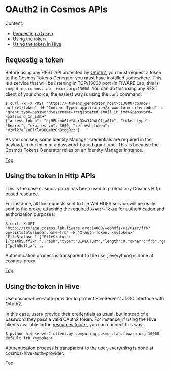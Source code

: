 # <a name="top"></a>OAuth2 in Cosmos APIs
Content:

* [Requesting a token](#section1)
* [Using the token](#section2)
* [Using the token in Hive](#section3)

## <a name="section1"></a>Requestig a token
Before using any REST API protected by [OAuth2](http://oauth.net/2/), you must request a token to the Cosmos Tokens Generator you must have installed somewhere. This is a service that will be listening in TCP/13000 port (in FIWARE Lab, this is `computing.cosmos.lab.fiware.org:13000`. You can do this using any REST client of your choice, the easiest way is using the `curl` command:

    $ curl -k -X POST "https://<tokens_generator_host>:13000/cosmos-auth/v1/token" -H "Content-Type: application/x-www-form-urlencoded" -d "grant_type=password&username=<registered_email_in_imd>&password=<password_in_idm>"
    {"access_token": "qjHPUcnW6leYAqr3Xw34DWLQlja0Ix", "token_type": "Bearer", "expires_in": 3600, "refresh_token": "V2Wlk7aFCnElKlW9BOmRzGhBtqgR2z"}

As you can see, some Identity Manager credentials are required in the payload, in the form of a password-based grant type. This is because the Cosmos Tokens Generator relies on an Identity Manager instance.

[Top](#top)

## <a name="section2"></a>Using the token in Http APIs
This is the case cosmos-proxy has been used to protect any Cosmos Http based resource.

For instance, all the requests sent to the WebHDFS service will be really sent to the proxy, attaching the required `X-Auth-Token` for authentication and authorization purposes:

    $ curl -X GET "http://storage.cosmos.lab.fiware.org:14000/webhdfs/v1/user/frb?op=liststatus&user.name=frb" -H "X-Auth-Token: <mytoken>"
    "FileStatuses":{"FileStatus":[{"pathSuffix":".Trash","type":"DIRECTORY","length":0,"owner":"frb","group":"frb","permission":"700","accessTime":0,"modificationTime":1468519200094,"blockSize":0,"replication":0},{"pathSuffix":...
    
Authentication process is transparent to the user, everything is done at cosmos-proxy.

[Top](#top)

## <a name="section3"></a>Using the token in Hive
Use cosmos-hive-auth-provider to protect HiveServer2 JDBC interface with OAuth2.

In this case, users provide their credentials as usual, but instead of a password they pass a valid OAuth2 token. For instance, if using the Hive clients available in the [resources folder](https://github.com/telefonicaid/fiware-cosmos/tree/master/resources/hiveclients), you can connect this way:

    $ python hiveserver2-client.py computing.cosmos.lab.fiware.org 10000 default frb <mytoken>

Authentication process is transparent to the user, everything is done at cosmos-hive-auth-provider.

[Top](#top)
